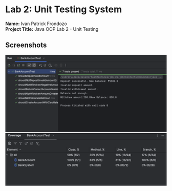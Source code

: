 # Lab 2: Unit Testing System

**Name:** Ivan Patrick Frondozo  
**Project Title:** Java OOP Lab 2 - Unit Testing


## Screenshots
![Output](images/Screenshot-Output1.png)
![Output](images/Screenshot-Output2.png)
